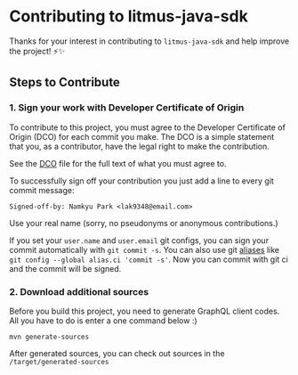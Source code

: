 # Contributing to litmus-java-sdk

Thanks for your interest in contributing to `litmus-java-sdk` and help improve the project! ⚡️✨


## Steps to Contribute

### **1. Sign your work with Developer Certificate of Origin**

To contribute to this project, you must agree to the Developer Certificate of Origin (DCO) for each commit you make. The DCO is a simple statement that you, as a contributor, have the legal right to make the contribution.

See the [DCO](https://developercertificate.org/) file for the full text of what you must agree to.

To successfully sign off your contribution you just add a line to every git commit message:

```git
Signed-off-by: Namkyu Park <lak9348@email.com>
```

Use your real name (sorry, no pseudonyms or anonymous contributions.)

If you set your `user.name` and `user.email` git configs, you can sign your commit automatically with `git commit -s`. You can also use git [aliases](https://git-scm.com/book/tr/v2/Git-Basics-Git-Aliases) like `git config --global alias.ci 'commit -s'`. Now you can commit with git ci and the commit will be signed.

### **2. Download additional sources**

Before you build this project, you need to generate GraphQL client codes. All you have to do is enter a one command below :)

```git
mvn generate-sources
```

After generated sources, you can check out sources in the `/target/generated-sources`